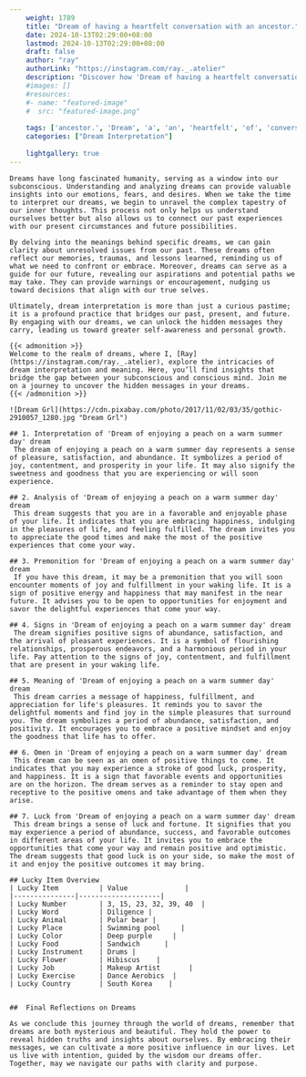 ```yaml
---
    weight: 1789
    title: "Dream of having a heartfelt conversation with an ancestor."  # Assuming 'title' column exists
    date: 2024-10-13T02:29:00+08:00
    lastmod: 2024-10-13T02:29:00+08:00
    draft: false
    author: "ray"
    authorLink: "https://instagram.com/ray._.atelier"
    description: "Discover how 'Dream of having a heartfelt conversation with an ancestor.' can interpret your future and uncover its significant meanings in your life."
    #images: []
    #resources:
    #- name: "featured-image"
    #  src: "featured-image.png"
    
    tags: ['ancestor.', 'Dream', 'a', 'an', 'heartfelt', 'of', 'conversation', 'with', 'having']
    categories: ["Dream Interpretation"]
    
    lightgallery: true
---
```

    
    Dreams have long fascinated humanity, serving as a window into our subconscious. Understanding and analyzing dreams can provide valuable insights into our emotions, fears, and desires. When we take the time to interpret our dreams, we begin to unravel the complex tapestry of our inner thoughts. This process not only helps us understand ourselves better but also allows us to connect our past experiences with our present circumstances and future possibilities.
    
    By delving into the meanings behind specific dreams, we can gain clarity about unresolved issues from our past. These dreams often reflect our memories, traumas, and lessons learned, reminding us of what we need to confront or embrace. Moreover, dreams can serve as a guide for our future, revealing our aspirations and potential paths we may take. They can provide warnings or encouragement, nudging us toward decisions that align with our true selves.
    
    Ultimately, dream interpretation is more than just a curious pastime; it is a profound practice that bridges our past, present, and future. By engaging with our dreams, we can unlock the hidden messages they carry, leading us toward greater self-awareness and personal growth.
    
    {{< admonition >}}
    Welcome to the realm of dreams, where I, [Ray](https://instagram.com/ray._.atelier), explore the intricacies of dream interpretation and meaning. Here, you’ll find insights that bridge the gap between your subconscious and conscious mind. Join me on a journey to uncover the hidden messages in your dreams.
    {{< /admonition >}}
    
    ![Dream Grl](https://cdn.pixabay.com/photo/2017/11/02/03/35/gothic-2910057_1280.jpg "Dream Grl")
    
    ## 1. Interpretation of 'Dream of enjoying a peach on a warm summer day' dream
     The dream of enjoying a peach on a warm summer day represents a sense of pleasure, satisfaction, and abundance. It symbolizes a period of joy, contentment, and prosperity in your life. It may also signify the sweetness and goodness that you are experiencing or will soon experience.
    
    ## 2. Analysis of 'Dream of enjoying a peach on a warm summer day' dream
     This dream suggests that you are in a favorable and enjoyable phase of your life. It indicates that you are embracing happiness, indulging in the pleasures of life, and feeling fulfilled. The dream invites you to appreciate the good times and make the most of the positive experiences that come your way.
    
    ## 3. Premonition for 'Dream of enjoying a peach on a warm summer day' dream
     If you have this dream, it may be a premonition that you will soon encounter moments of joy and fulfillment in your waking life. It is a sign of positive energy and happiness that may manifest in the near future. It advises you to be open to opportunities for enjoyment and savor the delightful experiences that come your way.
    
    ## 4. Signs in 'Dream of enjoying a peach on a warm summer day' dream
     The dream signifies positive signs of abundance, satisfaction, and the arrival of pleasant experiences. It is a symbol of flourishing relationships, prosperous endeavors, and a harmonious period in your life. Pay attention to the signs of joy, contentment, and fulfillment that are present in your waking life.
    
    ## 5. Meaning of 'Dream of enjoying a peach on a warm summer day' dream
     This dream carries a message of happiness, fulfillment, and appreciation for life's pleasures. It reminds you to savor the delightful moments and find joy in the simple pleasures that surround you. The dream symbolizes a period of abundance, satisfaction, and positivity. It encourages you to embrace a positive mindset and enjoy the goodness that life has to offer.
    
    ## 6. Omen in 'Dream of enjoying a peach on a warm summer day' dream
     This dream can be seen as an omen of positive things to come. It indicates that you may experience a stroke of good luck, prosperity, and happiness. It is a sign that favorable events and opportunities are on the horizon. The dream serves as a reminder to stay open and receptive to the positive omens and take advantage of them when they arise.
    
    ## 7. Luck from 'Dream of enjoying a peach on a warm summer day' dream
     This dream brings a sense of luck and fortune. It signifies that you may experience a period of abundance, success, and favorable outcomes in different areas of your life. It invites you to embrace the opportunities that come your way and remain positive and optimistic. The dream suggests that good luck is on your side, so make the most of it and enjoy the positive outcomes it may bring.
    
    ## Lucky Item Overview
    | Lucky Item          | Value              |
    |---------------|--------------------|
    | Lucky Number        | 3, 15, 23, 32, 39, 40  |
    | Lucky Word          | Diligence |
    | Lucky Animal        | Polar bear |
    | Lucky Place         | Swimming pool     |
    | Lucky Color         | Deep purple     |
    | Lucky Food          | Sandwich      |
    | Lucky Instrument    | Drums |
    | Lucky Flower        | Hibiscus    |
    | Lucky Job           | Makeup Artist       |
    | Lucky Exercise      | Dance Aerobics  |
    | Lucky Country       | South Korea    |
    
    
    ##  Final Reflections on Dreams
    
    As we conclude this journey through the world of dreams, remember that dreams are both mysterious and beautiful. They hold the power to reveal hidden truths and insights about ourselves. By embracing their messages, we can cultivate a more positive influence in our lives. Let us live with intention, guided by the wisdom our dreams offer. Together, may we navigate our paths with clarity and purpose.
    